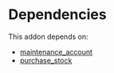 # Dependencies

This addon depends on:

- [maintenance_account](../../../../odoo-bringout-oca-maintenance-maintenance_account)
- [purchase_stock](../../../../../oca-ocb-warehouse/odoo-bringout-oca-ocb-purchase_stock)
